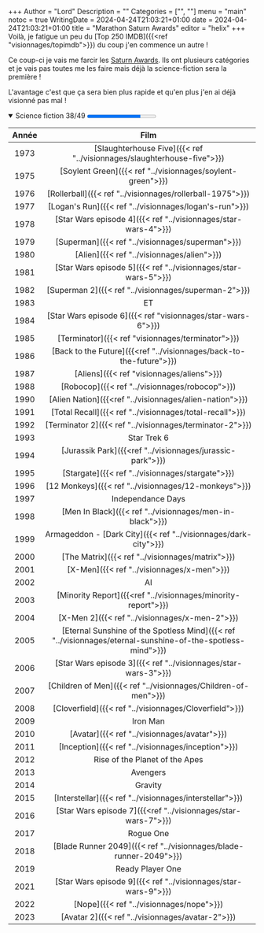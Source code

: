 +++
Author = "Lord"
Description = ""
Categories = ["", ""]
menu = "main"
notoc = true
WritingDate = 2024-04-24T21:03:21+01:00
date = 2024-04-24T21:03:21+01:00
title = "Marathon Saturn Awards"
editor = "helix"
+++
Voilà, je fatigue un peu du [Top 250 IMDB]({{<ref "visionnages/topimdb">}}) du coup j'en commence un autre !

Ce coup-ci je vais me farcir les [Saturn Awards](https://fr.wikipedia.org/wiki/Saturn_Awards).
Ils ont plusieurs catégories et je vais pas toutes me les faire mais déjà la science-fiction sera la première !

L'avantage c'est que ça sera bien plus rapide et qu'en plus j'en ai déjà visionné pas mal !

<details open><summary>Science fiction 38/49 <progress value="38" max="49"></summary>

 | Année | Film                                                                                                       |
 | :---: | :--------------------------------------------------------------------------------------------------------: |
 | 1973  | [Slaughterhouse Five]({{< ref "../visionnages/slaughterhouse-five">}})                                     |
 | 1975  | [Soylent Green]({{< ref "../visionnages/soylent-green">}})                                                 |
 | 1976  | [Rollerball]({{< ref "../visionnages/rollerball-1975">}})                                                  |
 | 1977  | [Logan's Run]({{< ref "../visionnages/logan's-run">}})                                                     |
 | 1978  | [Star Wars episode 4]({{< ref "../visionnages/star-wars-4">}})                                             |
 | 1979  | [Superman]({{< ref "../visionnages/superman">}})                                                           |
 | 1980  | [Alien]({{< ref "../visionnages/alien">}})                                                                 |
 | 1981  | [Star Wars episode 5]({{< ref "../visionnages/star-wars-5">}})                                             |
 | 1982  | [Superman 2]({{< ref "../visionnages/superman-2">}})                                                       |
 | 1983  | ET                                                                                                         |
 | 1984  | [Star Wars episode 6]({{< ref "visionnages/star-wars-6">}})                                                |
 | 1985  | [Terminator]({{< ref "visionnages/terminator">}})                                                          |
 | 1986  | [Back to the Future]({{<ref "../visionnages/back-to-the-future">}})                                        |
 | 1987  | [Aliens]({{< ref "visionnages/aliens">}})                                                                  |
 | 1988  | [Robocop]({{< ref "../visionnages/robocop">}})                                                             |
 | 1990  | [Alien Nation]({{<ref "../visionnages/alien-nation">}})                                                    |
 | 1991  | [Total Recall]({{< ref "../visionnages/total-recall">}})                                                   |
 | 1992  | [Terminator 2]({{< ref "../visionnages/terminator-2">}})                                                   |
 | 1993  | Star Trek 6                                                                                                |
 | 1994  | [Jurassik Park]({{<ref "../visionnages/jurassic-park">}})                                                  |
 | 1995  | [Stargate]({{< ref "../visionnages/stargate">}})                                                           |
 | 1996  | [12 Monkeys]({{< ref "../visionnages/12-monkeys">}})                                                       |
 | 1997  | Independance Days                                                                                          |
 | 1998  | [Men In Black]({{< ref "../visionnages/men-in-black">}})                                                   |
 | 1999  | Armageddon - [Dark City]({{< ref "../visionnages/dark-city">}})                                            |
 | 2000  | [The Matrix]({{< ref "../visionnages/matrix">}})                                                           |
 | 2001  | [X-Men]({{< ref "../visionnages/x-men">}})                                                                 |
 | 2002  | AI                                                                                                         |
 | 2003  | [Minority Report]({{<ref "../visionnages/minority-report">}})                                              |
 | 2004  | [X-Men 2]({{< ref "../visionnages/x-men-2">}})                                                             |
 | 2005  | [Eternal Sunshine of the Spotless Mind]({{< ref "../visionnages/eternal-sunshine-of-the-spotless-mind">}}) |
 | 2006  | [Star Wars episode 3]({{< ref "../visionnages/star-wars-3">}})                                             |
 | 2007  | [Children of Men]({{< ref "../visionnages/Children-of-men">}})                                             |
 | 2008  | [Cloverfield]({{< ref "../visionnages/Cloverfield">}})                                                     |
 | 2009  | Iron Man                                                                                                   |
 | 2010  | [Avatar]({{< ref "../visionnages/avatar">}})                                                               |
 | 2011  | [Inception]({{< ref "../visionnages/inception">}})                                                         |
 | 2012  | Rise of the Planet of the Apes                                                                             |
 | 2013  | Avengers                                                                                                   |
 | 2014  | Gravity                                                                                                    |
 | 2015  | [Interstellar]({{< ref "../visionnages/interstellar">}})                                                   |
 | 2016  | [Star Wars episode 7]({{<ref "../visionnages/star-wars-7">}})                                              |
 | 2017  | Rogue One                                                                                                  |
 | 2018  | [Blade Runner 2049]({{< ref "../visionnages/blade-runner-2049">}})                                         |
 | 2019  | Ready Player One                                                                                           |
 | 2021  | [Star Wars episode 9]({{< ref "../visionnages/star-wars-9">}})                                             |
 | 2022  | [Nope]({{< ref "../visionnages/nope">}})                                                                   |
 | 2023  | [Avatar 2]({{< ref "../visionnages/avatar-2">}})                                                           |

</details>
